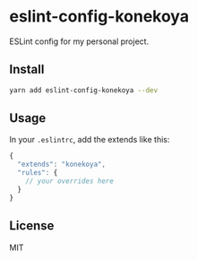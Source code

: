 # eslint-config-konekoya

ESLint config for my personal project.

## Install

```sh
yarn add eslint-config-konekoya --dev
```

## Usage

In your `.eslintrc`, add the extends like this:

```js
{
  "extends": "konekoya",
  "rules": {
    // your overrides here
  }
}
```

## License

MIT

